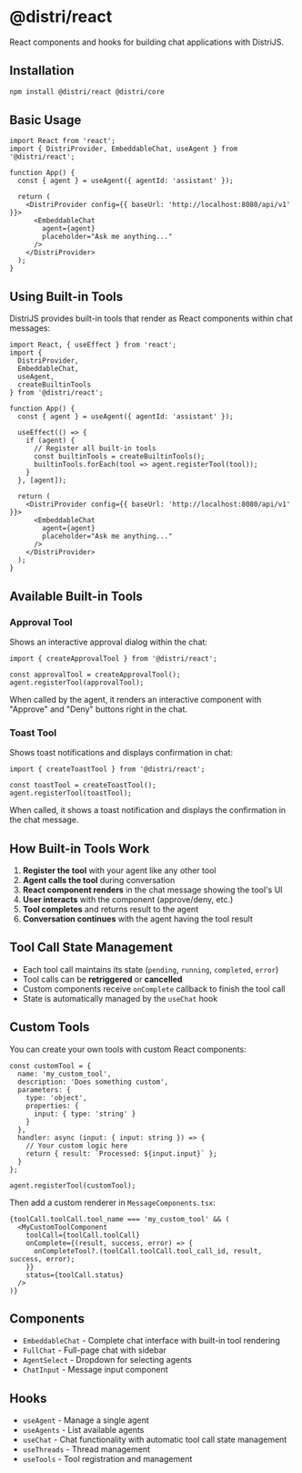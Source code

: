 # @distri/react

React components and hooks for building chat applications with DistriJS.

## Installation

```bash
npm install @distri/react @distri/core
```

## Basic Usage

```tsx
import React from 'react';
import { DistriProvider, EmbeddableChat, useAgent } from '@distri/react';

function App() {
  const { agent } = useAgent({ agentId: 'assistant' });

  return (
    <DistriProvider config={{ baseUrl: 'http://localhost:8080/api/v1' }}>
      <EmbeddableChat 
        agent={agent}
        placeholder="Ask me anything..."
      />
    </DistriProvider>
  );
}
```

## Using Built-in Tools

DistriJS provides built-in tools that render as React components within chat messages:

```tsx
import React, { useEffect } from 'react';
import { 
  DistriProvider, 
  EmbeddableChat, 
  useAgent,
  createBuiltinTools
} from '@distri/react';

function App() {
  const { agent } = useAgent({ agentId: 'assistant' });

  useEffect(() => {
    if (agent) {
      // Register all built-in tools
      const builtinTools = createBuiltinTools();
      builtinTools.forEach(tool => agent.registerTool(tool));
    }
  }, [agent]);

  return (
    <DistriProvider config={{ baseUrl: 'http://localhost:8080/api/v1' }}>
      <EmbeddableChat 
        agent={agent}
        placeholder="Ask me anything..."
      />
    </DistriProvider>
  );
}
```

## Available Built-in Tools

### Approval Tool
Shows an interactive approval dialog within the chat:

```tsx
import { createApprovalTool } from '@distri/react';

const approvalTool = createApprovalTool();
agent.registerTool(approvalTool);
```

When called by the agent, it renders an interactive component with "Approve" and "Deny" buttons right in the chat.

### Toast Tool  
Shows toast notifications and displays confirmation in chat:

```tsx
import { createToastTool } from '@distri/react';

const toastTool = createToastTool();
agent.registerTool(toastTool);
```

When called, it shows a toast notification and displays the confirmation in the chat message.

## How Built-in Tools Work

1. **Register the tool** with your agent like any other tool
2. **Agent calls the tool** during conversation
3. **React component renders** in the chat message showing the tool's UI
4. **User interacts** with the component (approve/deny, etc.)
5. **Tool completes** and returns result to the agent
6. **Conversation continues** with the agent having the tool result

## Tool Call State Management

- Each tool call maintains its state (`pending`, `running`, `completed`, `error`)
- Tool calls can be **retriggered** or **cancelled** 
- Custom components receive `onComplete` callback to finish the tool call
- State is automatically managed by the `useChat` hook

## Custom Tools

You can create your own tools with custom React components:

```tsx
const customTool = {
  name: 'my_custom_tool',
  description: 'Does something custom',
  parameters: {
    type: 'object',
    properties: {
      input: { type: 'string' }
    }
  },
  handler: async (input: { input: string }) => {
    // Your custom logic here
    return { result: `Processed: ${input.input}` };
  }
};

agent.registerTool(customTool);
```

Then add a custom renderer in `MessageComponents.tsx`:

```tsx
{toolCall.toolCall.tool_name === 'my_custom_tool' && (
  <MyCustomToolComponent
    toolCall={toolCall.toolCall}
    onComplete={(result, success, error) => {
      onCompleteTool?.(toolCall.toolCall.tool_call_id, result, success, error);
    }}
    status={toolCall.status}
  />
)}
```

## Components

- `EmbeddableChat` - Complete chat interface with built-in tool rendering
- `FullChat` - Full-page chat with sidebar
- `AgentSelect` - Dropdown for selecting agents
- `ChatInput` - Message input component

## Hooks

- `useAgent` - Manage a single agent
- `useAgents` - List available agents  
- `useChat` - Chat functionality with automatic tool call state management
- `useThreads` - Thread management
- `useTools` - Tool registration and management